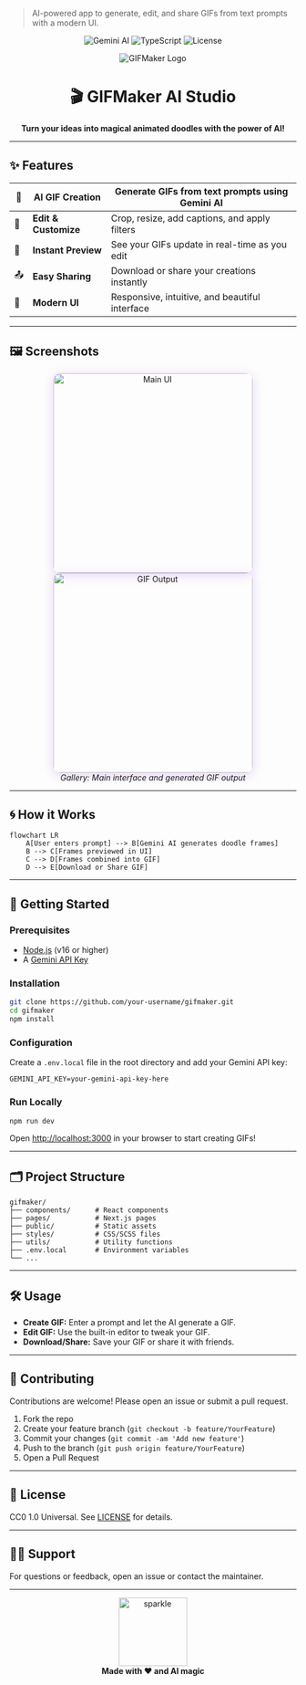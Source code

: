 > AI-powered app to generate, edit, and share GIFs from text prompts with a modern UI.

<!-- Badges -->
<p align="center">
  <img src="https://img.shields.io/badge/AI-Gemini-blueviolet?style=flat-square" alt="Gemini AI"/>
  <img src="https://img.shields.io/badge/Made%20with-TypeScript-3178c6?style=flat-square" alt="TypeScript"/>
  <img src="https://img.shields.io/badge/License-CC0_1.0-lightgrey?style=flat-square" alt="License"/>
</p>

<!-- ASCII Logo -->
<p align="center">
  <img src="https://readme-arts.vercel.app/api/ascii?text=GIFMAKER&font=Big" alt="GIFMaker Logo" />
</p>

<h1 align="center">🎬 GIFMaker AI Studio</h1>
<p align="center"><b>Turn your ideas into magical animated doodles with the power of AI!</b></p>

---

## ✨ Features

<div align="center">

| 🚀 | **AI GIF Creation** | Generate GIFs from text prompts using Gemini AI |
|----|--------------------|------------------------------------------------|
| 🎨 | **Edit & Customize** | Crop, resize, add captions, and apply filters  |
| 👀 | **Instant Preview**  | See your GIFs update in real-time as you edit  |
| 📤 | **Easy Sharing**     | Download or share your creations instantly     |
| 💎 | **Modern UI**        | Responsive, intuitive, and beautiful interface |

</div>

---

## 🖼️ Screenshots

<div align="center">
  <img src="docs/screenshot1.png" alt="Main UI" width="350" style="border-radius:12px;box-shadow:0 4px 20px #8a2be233;">
  <img src="docs/screenshot2.png" alt="GIF Output" width="350" style="border-radius:12px;box-shadow:0 4px 20px #8a2be233;">
  <br/>
  <em>Gallery: Main interface and generated GIF output</em>
</div>

---

## 🌀 How it Works

```mermaid
flowchart LR
    A[User enters prompt] --> B[Gemini AI generates doodle frames]
    B --> C[Frames previewed in UI]
    C --> D[Frames combined into GIF]
    D --> E[Download or Share GIF]
```

---

## 🚀 Getting Started

### Prerequisites

- [Node.js](https://nodejs.org/) (v16 or higher)
- A [Gemini API Key](https://ai.google.dev/)

### Installation

```bash
git clone https://github.com/your-username/gifmaker.git
cd gifmaker
npm install
```

### Configuration

Create a `.env.local` file in the root directory and add your Gemini API key:

```env
GEMINI_API_KEY=your-gemini-api-key-here
```

### Run Locally

```bash
npm run dev
```

Open [http://localhost:3000](http://localhost:3000) in your browser to start creating GIFs!

---

## 🗂️ Project Structure

```plaintext
gifmaker/
├── components/      # React components
├── pages/           # Next.js pages
├── public/          # Static assets
├── styles/          # CSS/SCSS files
├── utils/           # Utility functions
├── .env.local       # Environment variables
└── ...
```

---

## 🛠️ Usage

- **Create GIF:** Enter a prompt and let the AI generate a GIF.
- **Edit GIF:** Use the built-in editor to tweak your GIF.
- **Download/Share:** Save your GIF or share it with friends.

---

## 🤝 Contributing

Contributions are welcome! Please open an issue or submit a pull request.

1. Fork the repo
2. Create your feature branch (`git checkout -b feature/YourFeature`)
3. Commit your changes (`git commit -am 'Add new feature'`)
4. Push to the branch (`git push origin feature/YourFeature`)
5. Open a Pull Request

---

## 📄 License

CC0 1.0 Universal. See [LICENSE](LICENSE) for details.

---

## 🙋‍♂️ Support

For questions or feedback, open an issue or contact the maintainer.

---

<p align="center">
  <img src="https://readme-arts.vercel.app/api/sparkle?color=%238a2be2" width="120" alt="sparkle"/>
  <br/>
  <b>Made with ❤️ and AI magic</b>
</p>
